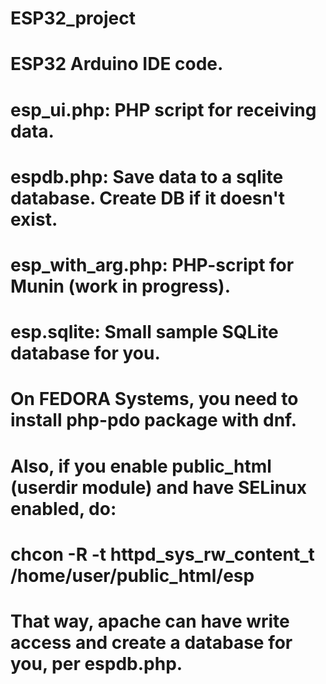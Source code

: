 # ESP32_project
# ESP32 Arduino IDE code.
# esp_ui.php: PHP script for receiving data.
# espdb.php: Save data to a sqlite database. Create DB if it doesn't exist.
# esp_with_arg.php: PHP-script for Munin (work in progress).
# esp.sqlite: Small sample SQLite database for you.

# On FEDORA Systems, you need to install php-pdo package with dnf.
# Also, if you enable public_html (userdir module) and have SELinux enabled, do:
# chcon -R -t httpd_sys_rw_content_t /home/user/public_html/esp
# That way, apache can have write access and create a database for you, per espdb.php.
